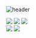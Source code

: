 ![header](https://capsule-render.vercel.app/api?type=waving&color=timeGradient&text=DPODW%20GitHub&animation=twinkling&fontSize=35&fontAlignY=40&fontAlign=70&height=250)

<img src="https://img.shields.io/badge/Spring-6DB33F?style=for-the-badge&logo=Spring&logoColor=white">  <img src="https://img.shields.io/badge/SpringBoot-6DB33F?style=for-the-badge&logo=Spring Boot&logoColor=white">  <img src="https://img.shields.io/badge/Thymeleaf-005F0F?style=for-the-badge&logo=Thymeleaf&logoColor=white">  
<img src="https://img.shields.io/badge/JDBC Template-ED4242?style=for-the-badge&logo=BookStack&logoColor=white"> <img src="https://img.shields.io/badge/My Batis-ED4242?style=for-the-badge&logo=BookStack&logoColor=white">
